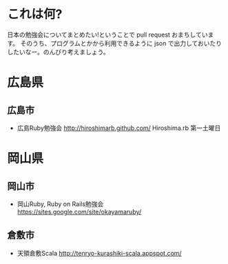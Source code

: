 # これは何?

日本の勉強会についてまとめたい!ということで pull request おまちしています。
そのうち、プログラムとかから利用できるように json で出力しておいたりしたいなー。のんびり考えましょう。

# 広島県

## 広島市

* 広島Ruby勉強会 http://hiroshimarb.github.com/ Hiroshima.rb 第一土曜日


# 岡山県

## 岡山市

* 岡山Ruby, Ruby on Rails勉強会 https://sites.google.com/site/okayamaruby/

## 倉敷市

* 天領倉敷Scala http://tenryo-kurashiki-scala.appspot.com/
